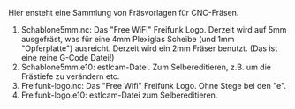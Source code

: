 Hier ensteht eine Sammlung von Fräsvorlagen für CNC-Fräsen.

1) Schablone5mm.nc: Das "Free WiFi" Freifunk Logo. Derzeit wird auf 5mm ausgefräst, was für eine 4mm Plexiglas Scheibe
(und 1mm "Opferplatte") ausreicht. Derzeit wird ein 2mm Fräser benutzt. (Das ist eine reine G-Code Datei!)
2) Schablone5mm.e10: estlcam-Datei. Zum Selbereditieren, z.B. um die Frästiefe zu verändern etc.
3) Freifunk-logo.nc: Das "Free Wifi" Freifunk Logo. Ohne Stege bei den "e".
4) Freifunk-logo.e10: estlcam-Datei zum Selbereditieren.
